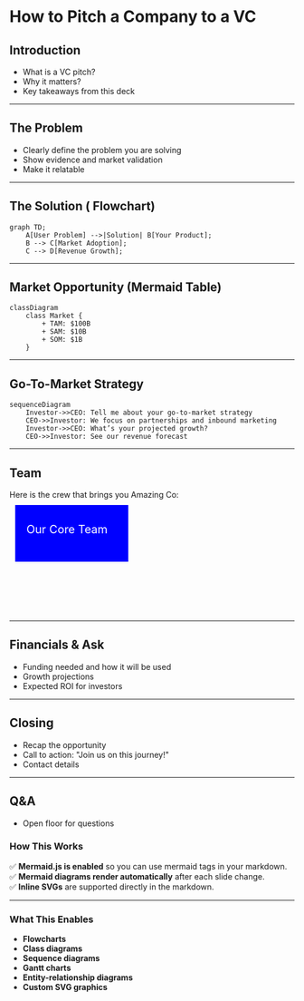 
# How to Pitch a Company to a VC
## Introduction
- What is a VC pitch?
- Why it matters?
- Key takeaways from this deck

---

## The Problem
- Clearly define the problem you are solving
- Show evidence and market validation
- Make it relatable

---

## The Solution ( Flowchart)

```mermaid
graph TD;
    A[User Problem] -->|Solution| B[Your Product];
    B --> C[Market Adoption];
    C --> D[Revenue Growth];
```

---

## Market Opportunity (Mermaid Table)

```mermaid
classDiagram
    class Market {
        + TAM: $100B
        + SAM: $10B
        + SOM: $1B
    }
```

---

## Go-To-Market Strategy

```mermaid
sequenceDiagram
    Investor->>CEO: Tell me about your go-to-market strategy
    CEO->>Investor: We focus on partnerships and inbound marketing
    Investor->>CEO: What’s your projected growth?
    CEO->>Investor: See our revenue forecast
```

---

## Team
Here is the crew that brings you Amazing Co:
<svg width="500" height="200">
  <rect x="10" y="10" width="200" height="100" fill="blue"/>
  <text x="30" y="60" font-size="20" fill="white">Our Core Team</text>
</svg>

---

## Financials & Ask

- Funding needed and how it will be used
- Growth projections
- Expected ROI for investors

---

## Closing

- Recap the opportunity
- Call to action: "Join us on this journey!"
- Contact details

---
## Q&A
- Open floor for questions

### **How This Works**
✅ **Mermaid.js is enabled** so you can use mermaid tags in your markdown.  
✅ **Mermaid diagrams render automatically** after each slide change.  
✅ **Inline SVGs** are supported directly in the markdown.  

---

### **What This Enables**
- **Flowcharts**
- **Class diagrams**
- **Sequence diagrams**
- **Gantt charts**
- **Entity-relationship diagrams**
- **Custom SVG graphics**

